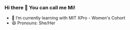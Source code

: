 ### Hi there 👋 You can call me Mi!


- 🌱 I’m currently learning with MIT XPro - Women's Cohort
- 😄 Pronouns: She/Her


